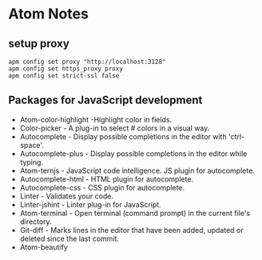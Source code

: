 ﻿
# Atom Notes

## setup proxy
```
apm config set proxy "http://localhost:3128"
apm config set https_proxy proxy
apm config set strict-ssl false
```

## Packages for JavaScript development
- Atom-color-highlight -Highlight color in fields.
- Color-picker - A plug-in to select # colors in a visual way.
- Autocomplete - Display possible completions in the editor with 'ctrl-space'.
- Autocomplete-plus - Display possible completions in the editor while typing.
- Atom-ternjs - JavaScript code intelligence. JS plugin for autocomplete.
- Autocomplete-html - HTML plugin for autocomplete.
- Autocomplete-css - CSS plugin for autocomplete.
- Linter - Validates your code.
- Linter-jshint - Linter plug-in for JavaScript.
- Atom-terminal - Open terminal (command prompt) in the current file's directory.
- Git-diff - Marks lines in the editor that have been added, updated or deleted since the last commit.
- Atom-beautify
